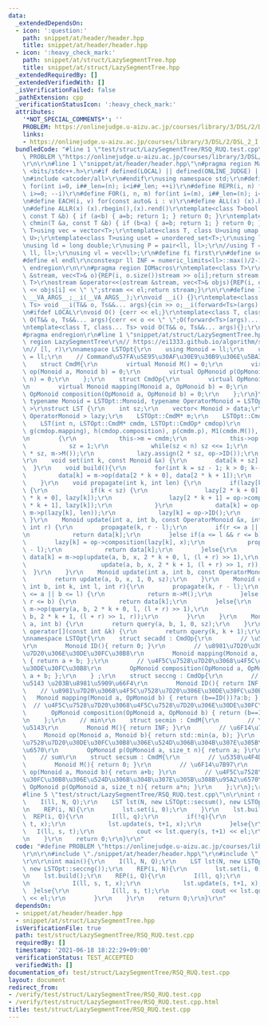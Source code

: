 ```yaml
---
data:
  _extendedDependsOn:
  - icon: ':question:'
    path: snippet/at/header/header.hpp
    title: snippet/at/header/header.hpp
  - icon: ':heavy_check_mark:'
    path: snippet/at/struct/LazySegmentTree.hpp
    title: snippet/at/struct/LazySegmentTree.hpp
  _extendedRequiredBy: []
  _extendedVerifiedWith: []
  _isVerificationFailed: false
  _pathExtension: cpp
  _verificationStatusIcon: ':heavy_check_mark:'
  attributes:
    '*NOT_SPECIAL_COMMENTS*': ''
    PROBLEM: https://onlinejudge.u-aizu.ac.jp/courses/library/3/DSL/2/DSL_2_I
    links:
    - https://onlinejudge.u-aizu.ac.jp/courses/library/3/DSL/2/DSL_2_I
  bundledCode: "#line 1 \"test/struct/LazySegmentTree/RSQ_RUQ.test.cpp\"\n#define\
    \ PROBLEM \"https://onlinejudge.u-aizu.ac.jp/courses/library/3/DSL/2/DSL_2_I\"\
    \r\n\r\n#line 1 \"snippet/at/header/header.hpp\"\n#pragma region Macros\r\n#include\
    \ <bits/stdc++.h>\r\n#if defined(LOCAL) || defined(ONLINE_JUDGE) || defined(_DEBUG)\r\
    \n#include <atcoder/all>\r\n#endif\r\nusing namespace std;\r\n#define REP(i, n)\
    \ for(int i=0, i##_len=(n); i<i##_len; ++i)\r\n#define REPR(i, n) for(int i=(n);\
    \ i>=0; --i)\r\n#define FOR(i, n, m) for(int i=(m), i##_len=(n); i<i##_len; ++i)\r\
    \n#define EACH(i, v) for(const auto& i : v)\r\n#define ALL(x) (x).begin(),(x).end()\r\
    \n#define ALLR(x) (x).rbegin(),(x).rend()\r\ntemplate<class T>bool chmax(T &a,\
    \ const T &b) { if (a<b) { a=b; return 1; } return 0; }\r\ntemplate<class T>bool\
    \ chmin(T &a, const T &b) { if (b<a) { a=b; return 1; } return 0; }\r\ntemplate<class\
    \ T>using vec = vector<T>;\r\ntemplate<class T, class U>using umap = unordered_map<T,\
    \ U>;\r\ntemplate<class T>using uset = unordered_set<T>;\r\nusing ll = long long;\r\
    \nusing ld = long double;\r\nusing P = pair<ll, ll>;\r\n//using T = tuple<ll,\
    \ ll, ll>;\r\nusing vl = vec<ll>;\r\n#define fi first\r\n#define se second\r\n\
    #define el endl\r\nconstexpr ll INF = numeric_limits<ll>::max()/2-1;\r\n#pragma\
    \ endregion\r\n\r\n#pragma region IOMacros\r\ntemplate<class T>\r\nistream &operator>>(istream\
    \ &stream, vec<T>& o){REP(i, o.size())stream >> o[i];return stream;}\r\ntemplate<class\
    \ T>\r\nostream &operator<<(ostream &stream, vec<T>& objs){REP(i, objs.size())stream\
    \ << objs[i] << \" \";stream << el;return stream;}\r\n\r\n#define I(T, ...) ;T\
    \ __VA_ARGS__;__i(__VA_ARGS__);\r\nvoid __i() {}\r\ntemplate<class T, class...\
    \ Ts> void __i(T&& o, Ts&&... args){cin >> o;__i(forward<Ts>(args)...);}\r\n\r\
    \n#ifdef LOCAL\r\nvoid O() {cerr << el;}\r\ntemplate<class T, class... Ts> void\
    \ O(T&& o, Ts&&... args){cerr << o << \" \";O(forward<Ts>(args)...);}\r\n#else\r\
    \ntemplate<class T, class... Ts> void O(T&& o, Ts&&... args){};\r\n#endif\r\n\
    #pragma endregion\r\n#line 1 \"snippet/at/struct/LazySegmentTree.hpp\"\n#pragma\
    \ region LazySegmentTree\r\n// https://ei1333.github.io/algorithm/segment-tree.html\r\
    \n// [l, r)\r\nnamespace LSTOpt{\r\n    using Monoid = ll;\r\n    using OpMonoid\
    \ = ll;\r\n    // Command\u57FA\u5E95\u30AF\u30E9\u30B9\u306E\u5BA3\u8A00\r\n\
    \    struct CmdM{\r\n        virtual Monoid M() = 0;\r\n        virtual Monoid\
    \ op(Monoid a, Monoid b) = 0;\r\n        virtual OpMonoid p(OpMonoid a, size_t\
    \ n) = 0;\r\n    };\r\n    struct CmdOp{\r\n        virtual OpMonoid ID() = 0;\r\
    \n        virtual Monoid mapping(Monoid a, OpMonoid b) = 0;\r\n        virtual\
    \ OpMonoid composition(OpMonoid a, OpMonoid b) = 0;\r\n    };\r\n}\r\ntemplate<\
    \ typename Monoid = LSTOpt::Monoid, typename OperatorMonoid = LSTOpt::OpMonoid\
    \ >\r\nstruct LST {\r\n    int sz;\r\n    vector< Monoid > data;\r\n    vector<\
    \ OperatorMonoid > lazy;\r\n    LSTOpt::CmdM* m;\r\n    LSTOpt::CmdOp* op;\r\n\
    \    LST(int n, LSTOpt::CmdM* cmdm, LSTOpt::CmdOp* cmdop)\r\n        //: f(cmdm.op),\
    \ g(cmdop.mapping), h(cmdop.composition), p(cmdm.p), M1(cmdm.M()), OM0(cmdop.ID())\r\
    \n        {\r\n            this->m = cmdm;\r\n            this->op = cmdop;\r\n\
    \            sz = 1;\r\n            while(sz < n) sz <<= 1;\r\n            data.assign(2\
    \ * sz, m->M());\r\n            lazy.assign(2 * sz, op->ID());\r\n        }\r\n\
    \r\n    void set(int k, const Monoid &x) {\r\n        data[k + sz] = x;\r\n  \
    \  }\r\n    void build(){\r\n        for(int k = sz - 1; k > 0; k--) {\r\n   \
    \         data[k] = m->op(data[2 * k + 0], data[2 * k + 1]);\r\n        }\r\n\
    \    }\r\n    void propagate(int k, int len) {\r\n        if(lazy[k] != op->ID())\
    \ {\r\n            if(k < sz) {\r\n                lazy[2 * k + 0] = op->composition(lazy[2\
    \ * k + 0], lazy[k]);\r\n                lazy[2 * k + 1] = op->composition(lazy[2\
    \ * k + 1], lazy[k]);\r\n            }\r\n            data[k] = op->mapping(data[k],\
    \ m->p(lazy[k], len));\r\n            lazy[k] = op->ID();\r\n        }\r\n   \
    \ }\r\n    Monoid update(int a, int b, const OperatorMonoid &x, int k, int l,\
    \ int r) {\r\n        propagate(k, r - l);\r\n        if(r <= a || b <= l) {\r\
    \n            return data[k];\r\n        }else if(a <= l && r <= b) {\r\n    \
    \        lazy[k] = op->composition(lazy[k], x);\r\n            propagate(k, r\
    \ - l);\r\n            return data[k];\r\n        }else{\r\n            return\
    \ data[k] = m->op(update(a, b, x, 2 * k + 0, l, (l + r) >> 1),\r\n           \
    \                     update(a, b, x, 2 * k + 1, (l + r) >> 1, r));\r\n      \
    \  }\r\n    }\r\n    Monoid update(int a, int b, const OperatorMonoid &x) {\r\n\
    \        return update(a, b, x, 1, 0, sz);\r\n    }\r\n    Monoid query(int a,\
    \ int b, int k, int l, int r){\r\n        propagate(k, r - l);\r\n        if(r\
    \ <= a || b <= l) {\r\n            return m->M();\r\n        }else if(a <= l &&\
    \ r <= b) {\r\n            return data[k];\r\n        }else{\r\n            return\
    \ m->op(query(a, b, 2 * k + 0, l, (l + r) >> 1),\r\n                    query(a,\
    \ b, 2 * k + 1, (l + r) >> 1, r));\r\n        }\r\n    }\r\n    Monoid query(int\
    \ a, int b) {\r\n        return query(a, b, 1, 0, sz);\r\n    }\r\n    Monoid\
    \ operator[](const int &k) {\r\n        return query(k, k + 1);\r\n    }\r\n};\r\
    \nnamespace LSTOpt{\r\n    struct secadd : CmdOp{\r\n        // \u5358\u4F4D\u5143\
    \r\n        Monoid ID(){ return 0; }\r\n        // \u8981\u7D20\u3068\u4F5C\u7528\
    \u7D20\u306E\u30DE\u30FC\u30B8\r\n        Monoid mapping(Monoid a, OpMonoid b)\
    \ { return a + b; };\r\n        // \u4F5C\u7528\u7D20\u3068\u4F5C\u7528\u7D20\u306E\
    \u30DE\u30FC\u30B8\r\n        OpMonoid composition(OpMonoid a, OpMonoid b) { return\
    \ a + b; };\r\n    } ;\r\n    struct seccng : CmdOp{\r\n        // \u5358\u4F4D\
    \u5143 \u203B\u8981\u5909\u66F4\r\n        Monoid ID(){ return INF; }\r\n    \
    \    // \u8981\u7D20\u3068\u4F5C\u7528\u7D20\u306E\u30DE\u30FC\u30B8\r\n     \
    \   Monoid mapping(Monoid a, OpMonoid b) { return (b==ID())?a:b; };\r\n      \
    \  // \u4F5C\u7528\u7D20\u3068\u4F5C\u7528\u7D20\u306E\u30DE\u30FC\u30B8\r\n \
    \       OpMonoid composition(OpMonoid a, OpMonoid b) { return (b==ID())?a:b; };\r\
    \n    };\r\n    // min\r\n    struct secmin : CmdM{\r\n        // \u5358\u4F4D\
    \u5143\r\n        Monoid M(){ return INF; }\r\n        // \u6F14\u7B97\r\n   \
    \     Monoid op(Monoid a, Monoid b){ return std::min(a, b); }\r\n        // \u4F5C\
    \u7528\u7D20\u30DE\u30FC\u30B8\u306E\u524D\u306B\u304B\u307E\u305B\u308B\u95A2\
    \u6570\r\n        OpMonoid p(OpMonoid a, size_t n){ return a; }\r\n    };\r\n\
    \    // sum\r\n    struct secsum : CmdM{\r\n        // \u5358\u4F4D\u5143\r\n\
    \        Monoid M(){ return 0; }\r\n        // \u6F14\u7B97\r\n        Monoid\
    \ op(Monoid a, Monoid b){ return a+b; }\r\n        // \u4F5C\u7528\u7D20\u30DE\
    \u30FC\u30B8\u306E\u524D\u306B\u304B\u307E\u305B\u308B\u95A2\u6570\r\n       \
    \ OpMonoid p(OpMonoid a, size_t n){ return a*n; }\r\n    };\r\n};\r\n#pragma endregion\n\
    #line 5 \"test/struct/LazySegmentTree/RSQ_RUQ.test.cpp\"\n\r\nint main(){\r\n\
    \    I(ll, N, Q);\r\n    LST lst(N, new LSTOpt::secsum(), new LSTOpt::seccng());\r\
    \n    REP(i, N){\r\n        lst.set(i, 0);\r\n    }\r\n    lst.build();\r\n  \
    \  REP(i, Q){\r\n        I(ll, q);\r\n        if(!q){\r\n            I(ll, s,\
    \ t, x);\r\n            lst.update(s, t+1, x);\r\n        }else{\r\n         \
    \   I(ll, s, t);\r\n            cout << lst.query(s, t+1) << el;\r\n        }\r\
    \n    }\r\n    return 0;\r\n}\r\n"
  code: "#define PROBLEM \"https://onlinejudge.u-aizu.ac.jp/courses/library/3/DSL/2/DSL_2_I\"\
    \r\n\r\n#include \"./snippet/at/header/header.hpp\"\r\n#include \"./snippet/at/struct/LazySegmentTree.hpp\"\
    \r\n\r\nint main(){\r\n    I(ll, N, Q);\r\n    LST lst(N, new LSTOpt::secsum(),\
    \ new LSTOpt::seccng());\r\n    REP(i, N){\r\n        lst.set(i, 0);\r\n    }\r\
    \n    lst.build();\r\n    REP(i, Q){\r\n        I(ll, q);\r\n        if(!q){\r\
    \n            I(ll, s, t, x);\r\n            lst.update(s, t+1, x);\r\n      \
    \  }else{\r\n            I(ll, s, t);\r\n            cout << lst.query(s, t+1)\
    \ << el;\r\n        }\r\n    }\r\n    return 0;\r\n}\r\n"
  dependsOn:
  - snippet/at/header/header.hpp
  - snippet/at/struct/LazySegmentTree.hpp
  isVerificationFile: true
  path: test/struct/LazySegmentTree/RSQ_RUQ.test.cpp
  requiredBy: []
  timestamp: '2021-06-18 18:22:29+09:00'
  verificationStatus: TEST_ACCEPTED
  verifiedWith: []
documentation_of: test/struct/LazySegmentTree/RSQ_RUQ.test.cpp
layout: document
redirect_from:
- /verify/test/struct/LazySegmentTree/RSQ_RUQ.test.cpp
- /verify/test/struct/LazySegmentTree/RSQ_RUQ.test.cpp.html
title: test/struct/LazySegmentTree/RSQ_RUQ.test.cpp
---
```

